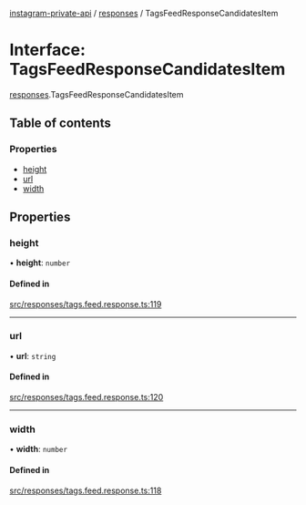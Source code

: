 [instagram-private-api](../../README.md) / [responses](../../modules/responses.md) / TagsFeedResponseCandidatesItem

# Interface: TagsFeedResponseCandidatesItem

[responses](../../modules/responses.md).TagsFeedResponseCandidatesItem

## Table of contents

### Properties

- [height](TagsFeedResponseCandidatesItem.md#height)
- [url](TagsFeedResponseCandidatesItem.md#url)
- [width](TagsFeedResponseCandidatesItem.md#width)

## Properties

### height

• **height**: `number`

#### Defined in

[src/responses/tags.feed.response.ts:119](https://github.com/Nerixyz/instagram-private-api/blob/b3351b9/src/responses/tags.feed.response.ts#L119)

___

### url

• **url**: `string`

#### Defined in

[src/responses/tags.feed.response.ts:120](https://github.com/Nerixyz/instagram-private-api/blob/b3351b9/src/responses/tags.feed.response.ts#L120)

___

### width

• **width**: `number`

#### Defined in

[src/responses/tags.feed.response.ts:118](https://github.com/Nerixyz/instagram-private-api/blob/b3351b9/src/responses/tags.feed.response.ts#L118)
